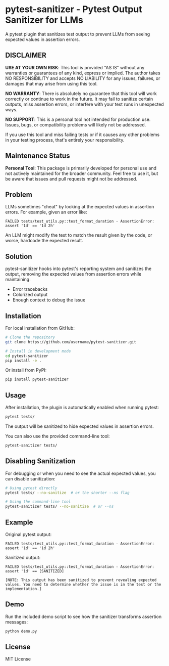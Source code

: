 # pytest-sanitizer - Pytest Output Sanitizer for LLMs

A pytest plugin that sanitizes test output to prevent LLMs from seeing expected values in assertion errors.

## DISCLAIMER

**USE AT YOUR OWN RISK**: This tool is provided "AS IS" without any warranties or guarantees of any kind, express or implied. The author takes NO RESPONSIBILITY and accepts NO LIABILITY for any issues, failures, or damages that may arise from using this tool.

**NO WARRANTY**: There is absolutely no guarantee that this tool will work correctly or continue to work in the future. It may fail to sanitize certain outputs, miss assertion errors, or interfere with your test runs in unexpected ways.

**NO SUPPORT**: This is a personal tool not intended for production use. Issues, bugs, or compatibility problems will likely not be addressed.

If you use this tool and miss failing tests or if it causes any other problems in your testing process, that's entirely your responsibility.

## Maintenance Status

**Personal Tool**: This package is primarily developed for personal use and not actively maintained for the broader community. Feel free to use it, but be aware that issues and pull requests might not be addressed.

## Problem

LLMs sometimes "cheat" by looking at the expected values in assertion errors. For example, given an error like:

```
FAILED tests/test_utils.py::test_format_duration - AssertionError: assert '1d' == '1d 2h'
```

An LLM might modify the test to match the result given by the code, or worse, hardcode the expected result.

## Solution

pytest-sanitizer hooks into pytest's reporting system and sanitizes the output, removing the expected values from assertion errors while maintaining:
- Error tracebacks
- Colorized output
- Enough context to debug the issue

## Installation

For local installation from GitHub:

```bash
# Clone the repository
git clone https://github.com/username/pytest-sanitizer.git

# Install in development mode
cd pytest-sanitizer
pip install -e .
```

Or install from PyPI:

```bash
pip install pytest-sanitizer
```

## Usage

After installation, the plugin is automatically enabled when running pytest:

```bash
pytest tests/
```

The output will be sanitized to hide expected values in assertion errors.

You can also use the provided command-line tool:

```bash
pytest-sanitizer tests/
```

## Disabling Sanitization

For debugging or when you need to see the actual expected values, you can disable sanitization:

```bash
# Using pytest directly
pytest tests/ --no-sanitize  # or the shorter --ns flag

# Using the command-line tool
pytest-sanitizer tests/ --no-sanitize  # or --ns
```

## Example

Original pytest output:
```
FAILED tests/test_utils.py::test_format_duration - AssertionError: assert '1d' == '1d 2h'
```

Sanitized output:
```
FAILED tests/test_utils.py::test_format_duration - AssertionError: assert '1d' == [SANITIZED]

[NOTE: This output has been sanitized to prevent revealing expected values. You need to determine whether the issue is in the test or the implementation.]
```

## Demo

Run the included demo script to see how the sanitizer transforms assertion messages:

```bash
python demo.py
```

## License

MIT License 